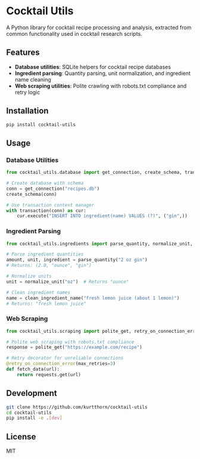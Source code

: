 # Cocktail Utils

A Python library for cocktail recipe processing and analysis, extracted from common functionality used in cocktail research scripts.

## Features

- **Database utilities**: SQLite helpers for cocktail recipe databases
- **Ingredient parsing**: Quantity parsing, unit normalization, and ingredient name cleaning
- **Web scraping utilities**: Polite crawling with robots.txt compliance and retry logic

## Installation

```bash
pip install cocktail-utils
```

## Usage

### Database Utilities

```python
from cocktail_utils.database import get_connection, create_schema, transaction

# Create database with schema
conn = get_connection("recipes.db")
create_schema(conn)

# Use transaction context manager
with transaction(conn) as cur:
    cur.execute("INSERT INTO ingredient(name) VALUES (?)", ("gin",))
```

### Ingredient Parsing

```python
from cocktail_utils.ingredients import parse_quantity, normalize_unit, clean_ingredient_name

# Parse ingredient quantities
amount, unit, ingredient = parse_quantity("2 oz gin")
# Returns: (2.0, "ounce", "gin")

# Normalize units
unit = normalize_unit("oz")  # Returns "ounce"

# Clean ingredient names
name = clean_ingredient_name("fresh lemon juice (about 1 lemon)")
# Returns: "fresh lemon juice"
```

### Web Scraping

```python
from cocktail_utils.scraping import polite_get, retry_on_connection_error

# Polite web scraping with robots.txt compliance
response = polite_get("https://example.com/recipe")

# Retry decorator for unreliable connections
@retry_on_connection_error(max_retries=3)
def fetch_data(url):
    return requests.get(url)
```

## Development

```bash
git clone https://github.com/kurtthorn/cocktail-utils
cd cocktail-utils
pip install -e .[dev]
```

## License

MIT